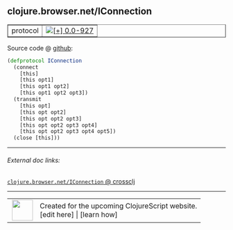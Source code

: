 ## clojure.browser.net/IConnection



 <table border="1">
<tr>
<td>protocol</td>
<td><a href="https://github.com/cljsinfo/cljs-api-docs/tree/0.0-927"><img valign="middle" alt="[+] 0.0-927" title="Added in 0.0-927" src="https://img.shields.io/badge/+-0.0--927-lightgrey.svg"></a> </td>
</tr>
</table>









Source code @ [github]():

```clj
(defprotocol IConnection
  (connect
    [this]
    [this opt1]
    [this opt1 opt2]
    [this opt1 opt2 opt3])
  (transmit
    [this opt]
    [this opt opt2]
    [this opt opt2 opt3]
    [this opt opt2 opt3 opt4]
    [this opt opt2 opt3 opt4 opt5])
  (close [this]))
```

<!--
Repo - tag - source tree - lines:

 <pre>

</pre>

-->

---



###### External doc links:

[`clojure.browser.net/IConnection` @ crossclj](http://crossclj.info/fun/clojure.browser.net.cljs/IConnection.html)<br>

---

 <table>
<tr><td>
<img valign="middle" align="right" width="48px" src="http://i.imgur.com/Hi20huC.png">
</td><td>
Created for the upcoming ClojureScript website.<br>
[edit here] | [learn how]
</td></tr></table>

[edit here]:https://github.com/cljsinfo/cljs-api-docs/blob/master/cljsdoc/clojure.browser.net/IConnection.cljsdoc
[learn how]:https://github.com/cljsinfo/cljs-api-docs/wiki/cljsdoc-files

<!--

This information was too distracting to show to readers, but I'll leave it
commented here since it is helpful to:

- pretty-print the data used to generate this document
- and show how to retrieve that data



The API data for this symbol:

```clj
{:ns "clojure.browser.net",
 :name "IConnection",
 :name-encode "IConnection",
 :history [["+" "0.0-927"]],
 :type "protocol",
 :full-name-encode "clojure.browser.net/IConnection",
 :source {:code "(defprotocol IConnection\n  (connect\n    [this]\n    [this opt1]\n    [this opt1 opt2]\n    [this opt1 opt2 opt3])\n  (transmit\n    [this opt]\n    [this opt opt2]\n    [this opt opt2 opt3]\n    [this opt opt2 opt3 opt4]\n    [this opt opt2 opt3 opt4 opt5])\n  (close [this]))",
          :title "Source code",
          :repo "clojurescript",
          :tag "r1.8.40",
          :filename "src/main/cljs/clojure/browser/net.cljs",
          :lines [30 42],
          :url "https://github.com/clojure/clojurescript/blob/r1.8.40/src/main/cljs/clojure/browser/net.cljs#L30-L42"},
 :methods [{:name "connect",
            :signature ["[this]"
                        "[this opt1]"
                        "[this opt1 opt2]"
                        "[this opt1 opt2 opt3]"],
            :docstring nil}
           {:name "transmit",
            :signature ["[this opt]"
                        "[this opt opt2]"
                        "[this opt opt2 opt3]"
                        "[this opt opt2 opt3 opt4]"
                        "[this opt opt2 opt3 opt4 opt5]"],
            :docstring nil}
           {:name "close", :signature ["[this]"], :docstring nil}],
 :full-name "clojure.browser.net/IConnection",
 :cljsdoc-url "https://github.com/cljsinfo/cljs-api-docs/blob/master/cljsdoc/clojure.browser.net/IConnection.cljsdoc"}

```

Retrieve the API data for this symbol:

```clj
;; from Clojure REPL
(require '[clojure.edn :as edn])
(-> (slurp "https://raw.githubusercontent.com/cljsinfo/cljs-api-docs/catalog/cljs-api.edn")
    (edn/read-string)
    (get-in [:symbols "clojure.browser.net/IConnection"]))
```

-->
